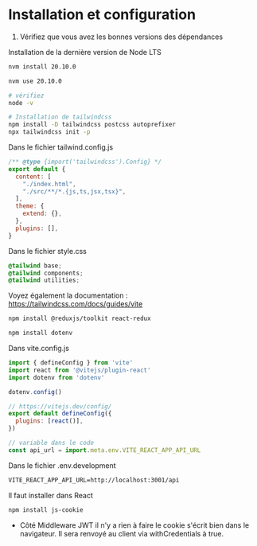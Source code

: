 # Installation et configuration

1. Vérifiez que vous avez les bonnes versions des dépendances 

Installation de la dernière version de Node LTS

```bash
nvm install 20.10.0

nvm use 20.10.0

# vérifiez 
node -v

# Installation de tailwindcss
npm install -D tailwindcss postcss autoprefixer
npx tailwindcss init -p
```

Dans le fichier tailwind.config.js

```js 
/** @type {import('tailwindcss').Config} */
export default {
  content: [
    "./index.html",
    "./src/**/*.{js,ts,jsx,tsx}",
  ],
  theme: {
    extend: {},
  },
  plugins: [],
}
```

Dans le fichier style.css

```css
@tailwind base;
@tailwind components;
@tailwind utilities;

```

Voyez également la documentation : https://tailwindcss.com/docs/guides/vite


```bash
npm install @reduxjs/toolkit react-redux

npm install dotenv

```

Dans vite.config.js

```js
import { defineConfig } from 'vite'
import react from '@vitejs/plugin-react'
import dotenv from 'dotenv'

dotenv.config()

// https://vitejs.dev/config/
export default defineConfig({
  plugins: [react()],
})

// variable dans le code
const api_url = import.meta.env.VITE_REACT_APP_API_URL

```

Dans le fichier .env.development

```txt
VITE_REACT_APP_API_URL=http://localhost:3001/api
```

Il faut installer dans React

```bash
npm install js-cookie
```

- Côté Middleware JWT il n'y a rien à faire le cookie s'écrit bien dans le navigateur. Il sera renvoyé au client via withCredentials à true.